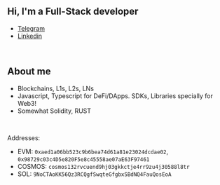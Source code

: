 ## Hi, I'm a Full-Stack developer

- <a href="https://t.me/saadjhk">Telegram</a>
- <a href="https://www.linkedin.com/in/saadjhk/">Linkedin</a>

</br>

## About me
- Blockchains, L1s, L2s, LNs
- Javascript, Typescript for DeFi/DApps. SDKs, Libraries specially for Web3! 
- Somewhat Solidity, RUST

</br>

Addresses:
- EVM: `0xaed1a06bb523c9b6bea74d61a81e23024dcdae02`, `0x98729c03c4D5e820F5e8c45558ae07aE63F97461`
- COSMOS: `cosmos132rvcuend9hj03gkkctje4rr9zu4j30588l8tr`
- SOL: `9NoCTAoKK56Qz3RCQgfSwqteGfgbxSBdNQ4FauQosEoA`
<!-- ![My GitHub stats](https://github-readme-stats.vercel.app/api?username=saadjhk) -->

